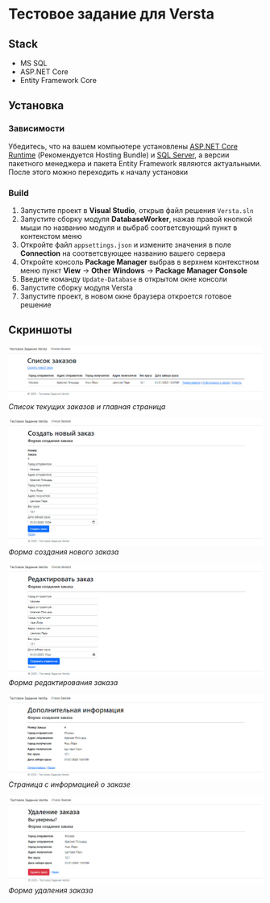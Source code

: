 # Тестовое задание для Versta

## Stack

* MS SQL
* ASP.NET Core
* Entity Framework Core

## Установка

### Зависимости
Убедитесь, что на вашем компьютере установлены [ASP.NET Core Runtime](https://dotnet.microsoft.com/en-us/download/dotnet/8.0) 
(Рекомендуется Hosting Bundle) и [SQL Server](https://www.microsoft.com/en-us/sql-server/sql-server-downloads), а версии пакетного 
менеджера и пакета Entity Framework являются актуальными. После этого можно переходить к началу установки

### Build
1. Запустите проект в **Visual Studio**, открыв файл решения `Versta.sln`
2. Запустите сборку модуля **DatabaseWorker**, нажав правой кнопкой мыши по названию модуля и выбраб соответсвующий пункт в контекстом меню
3. Откройте файл `appsettings.json` и измените значения в поле **Connection** на соответсвующее названию вашего сервера
4. Откройте консоль **Package Manager** выбрав в верхнем контекстном меню пункт **View** → **Other Windows** → **Package Manager Console**
5. Введите команду `Update-Database` в открытом окне консоли
6. Запустите сборку модуля Versta
7. Запустите проект, в новом окне браузера откроется готовое решение

## Скриншоты

![Текущие заказы](./images/HomePage.jpg)\
*Список текущих заказов и главная страница*

![Новый заказ](./images/Form.jpg)\
*Форма создания нового заказа*

![Редактирование заказа](./images/EditForm.jpg)\
*Форма редактирования заказа*

![Информация о заказе](./images/InfoForm.jpg)\
*Страница с информацией о заказе*

![Удаление заказа](./images/DeleteForm.jpg)\
*Форма удаления заказа*

